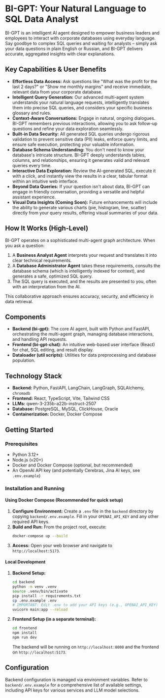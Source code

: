 # BI-GPT: Your Natural Language to SQL Data Analyst

BI-GPT is an intelligent AI agent designed to empower business leaders and employees to interact with corporate
databases using everyday language. Say goodbye to complex SQL queries and waiting for analysts – simply ask your data
questions in plain English or Russian, and BI-GPT delivers accurate, aggregated insights with clear explanations.

## Key Capabilities & User Benefits

- **Effortless Data Access:** Ask questions like "What was the profit for the last 2 days?" or "Show me monthly margins"
  and receive immediate, relevant data from your corporate database.
- **Intelligent Query Generation:** Our advanced multi-agent system understands your natural language requests,
  intelligently translates them into precise SQL queries, and considers your specific business glossary and rules.
- **Context-Aware Conversations:** Engage in natural, ongoing dialogues. BI-GPT remembers previous interactions,
  allowing you to ask follow-up questions and refine your data exploration seamlessly.
- **Built-in Data Security:** All generated SQL queries undergo rigorous validation to prevent sensitive data (PII)
  leaks, enforce query limits, and ensure safe execution, protecting your valuable information.
- **Database Schema Understanding:** You don't need to know your database's intricate structure. BI-GPT deeply
  understands tables, columns, and relationships, ensuring it generates valid and relevant queries every time.
- **Interactive Data Exploration:** Review the AI-generated SQL, execute it with a click, and instantly view the results
  in a clear, tabular format within an intuitive web interface.
- **Beyond Data Queries:** If your question isn't about data, BI-GPT can engage in friendly conversation, providing a
  versatile and helpful assistant experience.
- **Visual Data Insights (Coming Soon):** Future enhancements will include the ability to generate various charts (pie,
  histogram, line, scatter) directly from your query results, offering visual summaries of your data.

## How It Works (High-Level)

BI-GPT operates on a sophisticated multi-agent graph architecture. When you ask a question:

1. A **Business Analyst Agent** interprets your request and translates it into clear technical requirements.
2. A **Database Administrator Agent** takes these requirements, consults the database schema (which is intelligently
   indexed for context), and generates a safe, optimized SQL query.
3. The SQL query is executed, and the results are presented to you, often with an interpretation from the AI.

This collaborative approach ensures accuracy, security, and efficiency in data retrieval.

## Components

- **Backend (bi-gpt):** The core AI agent, built with Python and FastAPI, orchestrating the multi-agent graph, managing
  database interactions, and handling API requests.
- **Frontend (bi-gpt-chat):** An intuitive web-based user interface (React) for chat, SQL editing, and result display.
- **Dataloader (util scripts):** Utilities for data preprocessing and database population.

## Technology Stack

- **Backend:** Python, FastAPI, LangChain, LangGraph, SQLAlchemy, `chromadb`
- **Frontend:** React, TypeScript, Vite, Tailwind CSS
- **LLMs:** qwen-3-235b-a22b-instruct-2507
- **Database:** PostgreSQL, MySQL, ClickHouse, Oracle
- **Containerization:** Docker, Docker Compose

## Getting Started

### Prerequisites

- Python 3.12+
- Node.js (v20+)
- Docker and Docker Compose (optional, but recommended)
- An OpenAI API key (and potentially Cerebras, Jina AI keys, see `.env.example`)

### Installation and Running

#### Using Docker Compose (Recommended for quick setup)

1. **Configure Environment:** Create a `.env` file in the `backend` directory by copying `backend/.env.example`. Fill in
   your `OPENAI_API_KEY` and any other required API keys.
2. **Build and Run:** From the project root, execute:
   ```bash
   docker-compose up --build
   ```
3. **Access:** Open your web browser and navigate to `http://localhost:5173`.

#### Local Development

1. **Backend Setup:**
   ```bash
   cd backend
   python -m venv .venv
   source .venv/bin/activate
   pip install -r requirements.txt
   cp .env.example .env
   # IMPORTANT: Edit .env to add your API keys (e.g., OPENAI_API_KEY)
   uvicorn main:app --reload
   ```

2. **Frontend Setup (in a separate terminal):**
   ```bash
   cd frontend
   npm install
   npm run dev
   ```

   The backend will be running on `http://localhost:8000` and the frontend on `http://localhost:5173`.

## Configuration

Backend configuration is managed via environment variables. Refer to `backend/.env.example` for a comprehensive list of
available settings, including API keys for various services and LLM model selections.
